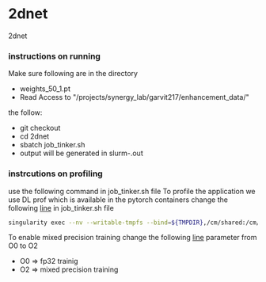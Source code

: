 # 2dnet
2dnet

### instructions on running
Make sure following are in the directory
- weights_50_1.pt
- Read Access to "/projects/synergy_lab/garvit217/enhancement_data/" 

the follow: 
- git checkout
- cd 2dnet
- sbatch job_tinker.sh
- output will be generated in slurm-<jobid>.out
### instrcutions on profiling 


use the following command in job_tinker.sh file 
To profile the application we use DL prof which is available in the pytorch containers change the following [line](https://github.com/ayushchatur/2dnet/blob/7b9f3989dfa16faed1f7ef7f5f417abdee4866f9/sparse_ddnet.py#L737) in  job_tinker.sh file

``` sh 
singularity exec --nv --writable-tmpfs --bind=${TMPDIR},/cm/shared:/cm/shared,/projects:/projects $imagefile dlprof --mode=pytorch --nsys_opts="-t osrt,cuda,nvtx,cudnn" -f true --reports=summary,detail,iteration,kernel,tensor --delay 60 --duration 60 python sparse_ddnet.py -n 1 -g 1 --batch $batch_size --epochs $epochs --retrain $retrain

``` 
To enable mixed precision training change the following [line](https://github.com/ayushchatur/2dnet/blob/7b9f3989dfa16faed1f7ef7f5f417abdee4866f9/sparse_ddnet.py#L737) 
parameter from O0 to O2 
- O0 => fp32 trainig
- O2 => mixed precision training
